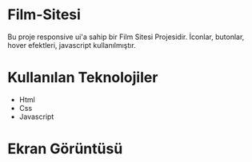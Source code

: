 # Film-Sitesi

Bu proje responsive ui'a sahip bir Film Sitesi Projesidir. İconlar, butonlar, hover efektleri, javascript kullanılmıştır.

# Kullanılan Teknolojiler
* Html
* Css
* Javascript

# Ekran Görüntüsü

